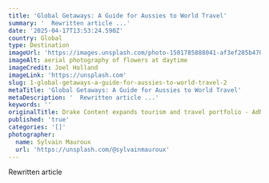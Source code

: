 ```yaml
---
title: 'Global Getaways: A Guide for Aussies to World Travel'
summary: '  Rewritten article ...'
date: '2025-04-17T13:53:24.590Z'
country: Global
type: Destination
imageUrl: 'https://images.unsplash.com/photo-1501785888041-af3ef285b470'
imageAlt: aerial photography of flowers at daytime
imageCredit: Joel Holland
imageLink: 'https://unsplash.com'
slug: 1-global-getaways-a-guide-for-aussies-to-world-travel-2
metaTitle: 'Global Getaways: A Guide for Aussies to World Travel'
metaDescription: '  Rewritten article ...'
keywords: ''
originalTitle: Drake Content expands tourism and travel portfolio - AdNews
published: 'true'
categories: '[]'
photographer:
  name: Sylvain Mauroux
  url: 'https://unsplash.com/@sylvainmauroux'
---
```







Rewritten article
